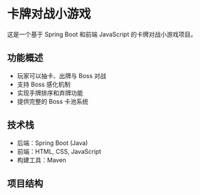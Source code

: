 # 卡牌对战小游戏

这是一个基于 Spring Boot 和前端 JavaScript 的卡牌对战小游戏项目。

## 功能概述

- 玩家可以抽卡、出牌与 Boss 对战
- 支持 Boss 感化机制
- 实现手牌排序和弃牌功能
- 提供完整的 Boss 卡池系统

## 技术栈

- 后端：Spring Boot (Java)
- 前端：HTML, CSS, JavaScript
- 构建工具：Maven

## 项目结构